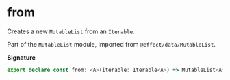 # from

Creates a new `MutableList` from an `Iterable`.

Part of the `MutableList` module, imported from `@effect/data/MutableList`.

**Signature**

```ts
export declare const from: <A>(iterable: Iterable<A>) => MutableList<A>
```
